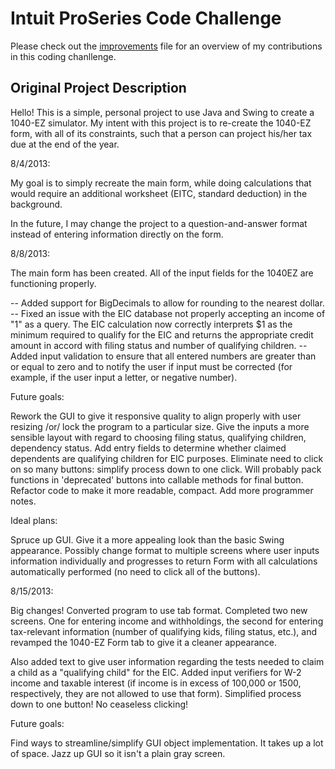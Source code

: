 # Intuit ProSeries Code Challenge

Please check out the [improvements](/Improvements.md) file for an overview of my contributions in this coding chanllenge. 


## Original Project Description

Hello! This is a simple, personal project to use Java and Swing to create a 1040-EZ simulator. My intent with this project is to re-create the 1040-EZ form, with all of its constraints, such that a person can project his/her tax due at the end of the year.

8/4/2013:

My goal is to simply recreate the main form, while doing calculations that would require an additional worksheet (EITC, standard deduction) in the background.

In the future, I may change the project to a question-and-answer format instead of entering information directly on the form.

8/8/2013:

The main form has been created. All of the input fields for the 1040EZ are functioning properly.

-- Added support for BigDecimals to allow for rounding to the nearest dollar.
-- Fixed an issue with the EIC database not properly accepting an income of "1" as a query. The EIC calculation now correctly interprets $1 as the minimum required to qualify for the EIC and returns the appropriate credit amount in accord with filing status and number of qualifying children.
-- Added input validation to ensure that all entered numbers are greater than or equal to zero and to notify the user if input must be corrected (for example, if the user input a letter, or negative number).

Future goals:

Rework the GUI to give it responsive quality to align properly with user resizing /or/ lock the program to a particular size.
Give the inputs a more sensible layout with regard to choosing filing status, qualifying children, dependency status.
Add entry fields to determine whether claimed dependents are qualifying children for EIC purposes.
Eliminate need to click on so many buttons: simplify process down to one click. Will probably pack functions in 'deprecated' buttons into callable methods for final button.
Refactor code to make it more readable, compact. Add more programmer notes.


Ideal plans:

Spruce up GUI. Give it a more appealing look than the basic Swing appearance.
Possibly change format to multiple screens where user inputs information individually and progresses to return Form with all calculations automatically performed (no need to click all of the buttons). 

8/15/2013:

Big changes! Converted program to use tab format. Completed two new screens. One for entering income and withholdings, the second for entering tax-relevant information (number of qualifying kids, filing status, etc.), and revamped the 1040-EZ Form tab to give it a cleaner appearance.

Also added text to give user information regarding the tests needed to claim a child as a "qualifying child" for the EIC.
Added input verifiers for W-2 income and taxable interest (if income is in excess of 100,000 or 1500, respectively, they are not allowed to use that form).
Simplified process down to one button! No ceaseless clicking!

Future goals:

Find ways to streamline/simplify GUI object implementation. It takes up a lot of space.
Jazz up GUI so it isn't a plain gray screen.
